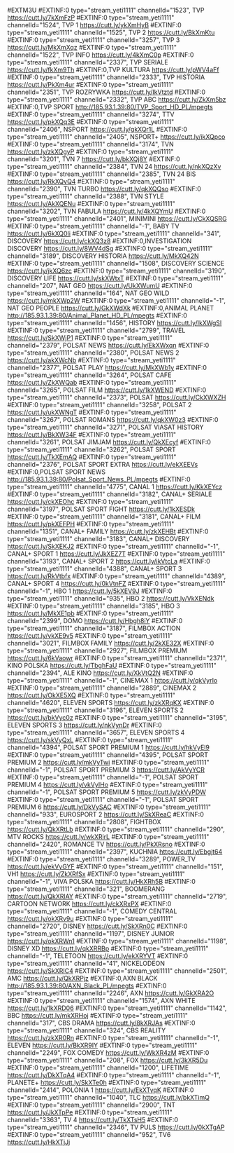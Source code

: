 #EXTM3U
#EXTINF:0 type="stream_yeti1111" channelId="1523", TVP
https://cutt.ly/7kXmFzP
#EXTINF:0 type="stream_yeti1111" channelId="1524", TVP 1
https://cutt.ly/ykXmHyB
#EXTINF:0 type="stream_yeti1111" channelId="1525", TVP 2
https://cutt.ly/BkXmKtu
#EXTINF:0 type="stream_yeti1111" channelId="3257", TVP 3
https://cutt.ly/MkXmXqz
#EXTINF:0 type="stream_yeti1111" channelId="1522", TVP INFO
https://cutt.ly/4kXmC0p
#EXTINF:0 type="stream_yeti1111" channelId="2337", TVP SERIALE
https://cutt.ly/fkXm9Th
#EXTINF:0,TVP KULTURA
https://cutt.ly/pWV4aFf
#EXTINF:0 type="stream_yeti1111" channelId="2333", TVP HISTORIA
https://cutt.ly/PkXm4ur
#EXTINF:0 type="stream_yeti1111" channelId="2351", TVP ROZRYWKA
https://cutt.ly/IkVtztd
#EXTINF:0 type="stream_yeti1111" channelId="2332", TVP ABC
https://cutt.ly/ZkXm5bz
#EXTINF:0,TVP SPORT 
http://185.93.1.39:80/TVP_Sport_HD_PL/mpegts
#EXTINF:0 type="stream_yeti1111" channelId="3274", TTV
https://cutt.ly/pkXQq3E
#EXTINF:0 type="stream_yeti1111" channelId="2406", NSPORT
https://cutt.ly/gkXQr1L
#EXTINF:0 type="stream_yeti1111" channelId="2405", NSPORT+
https://cutt.ly/ikXQpco
#EXTINF:0 type="stream_yeti1111" channelId="3174", TVN
https://cutt.ly/zkXQgyP
#EXTINF:0 type="stream_yeti1111" channelId="3201", TVN 7
https://cutt.ly/bkXQj8Y
#EXTINF:0 type="stream_yeti1111" channelId="2384", TVN 24
https://cutt.ly/nkXQzXv
#EXTINF:0 type="stream_yeti1111" channelId="2385", TVN 24 BIS
https://cutt.ly/RkXQvQ4
#EXTINF:0 type="stream_yeti1111" channelId="2390", TVN TURBO
https://cutt.ly/qkXQQso
#EXTINF:0 type="stream_yeti1111" channelId="2388", TVN STYLE
https://cutt.ly/AkXQENu
#EXTINF:0 type="stream_yeti1111" channelId="3202", TVN FABULA
https://cutt.ly/4kXQYmU
#EXTINF:0 type="stream_yeti1111" channelId="2401", MINIMINI
https://cutt.ly/CkXQSRG
#EXTINF:0 type="stream_yeti1111" channelId="-1", BABY TV 
https://cutt.ly/6kXQ0Ii
#EXTINF:0 type="stream_yeti1111" channelId="341", DISCOVERY
https://cutt.ly/ckXQ3z8
#EXTINF:0,INVESTIGATION DISCOVERY
https://cutt.ly/8WV4dSg
#EXTINF:0 type="stream_yeti1111" channelId="3189", DISCOVERY HISTORIA
https://cutt.ly/MkXQ42N
#EXTINF:0 type="stream_yeti1111" channelId="1508", DISCOVERY SCIENCE
https://cutt.ly/jkXQ6zc
#EXTINF:0 type="stream_yeti1111" channelId="3190", DISCOVERY LIFE
https://cutt.ly/skXWtxT
#EXTINF:0 type="stream_yeti1111" channelId="207", NAT GEO
https://cutt.ly/UkXWumU
#EXTINF:0 type="stream_yeti1111" channelId="164", NAT GEO WILD
https://cutt.ly/mkXWp2W
#EXTINF:0 type="stream_yeti1111" channelId="-1", NAT GEO PEOPLE
https://cutt.ly/GkXWdXk
#EXTINF:0,ANIMAL PLANET 
http://185.93.1.39:80/Animal_Planet_HD_PL/mpegts
#EXTINF:0 type="stream_yeti1111" channelId="1456", HISTORY
https://cutt.ly/IkXWgSI
#EXTINF:0 type="stream_yeti1111" channelId="2799", TRAVEL
https://cutt.ly/SkXWjP1
#EXTINF:0 type="stream_yeti1111" channelId="2379", POLSAT NEWS
https://cutt.ly/EkXWxqn
#EXTINF:0 type="stream_yeti1111" channelId="2380", POLSAT NEWS 2
https://cutt.ly/akXWcNb
#EXTINF:0 type="stream_yeti1111" channelId="2377", POLSAT PLAY
https://cutt.ly/MkXWb1y
#EXTINF:0 type="stream_yeti1111" channelId="3264", POLSAT CAFE
https://cutt.ly/ZkXWQab
#EXTINF:0 type="stream_yeti1111" channelId="3265", POLSAT FILM
https://cutt.ly/1kXWEND
#EXTINF:0 type="stream_yeti1111" channelId="2373", POLSAT
https://cutt.ly/CkXWXZH
#EXTINF:0 type="stream_yeti1111" channelId="3258", POLSAT 2
https://cutt.ly/ukXWNgT
#EXTINF:0 type="stream_yeti1111" channelId="3267", POLSAT ROMANS
https://cutt.ly/qkXW0z3
#EXTINF:0 type="stream_yeti1111" channelId="3271", POLSAT VIASAT HISTORY
https://cutt.ly/BkXW34F
#EXTINF:0 type="stream_yeti1111" channelId="3261", POLSAT JIMJAM
https://cutt.ly/QkXEcyf
#EXTINF:0 type="stream_yeti1111" channelId="3262", POLSAT SPORT
https://cutt.ly/TkXEmAQ
#EXTINF:0 type="stream_yeti1111" channelId="2376", POLSAT SPORT EXTRA
https://cutt.ly/ekXEEVs
#EXTINF:0,POLSAT SPORT NEWS 
http://185.93.1.39:80/Polsat_Sport_News_PL/mpegts
#EXTINF:0 type="stream_yeti1111" channelId="4775", CANAL 1
https://cutt.ly/KkXEYcz
#EXTINF:0 type="stream_yeti1111" channelId="3182", CANAL+ SERIALE
https://cutt.ly/ckXEOhc
#EXTINF:0 type="stream_yeti1111" channelId="3197", POLSAT SPORT FIGHT
https://cutt.ly/1kXESDk
#EXTINF:0 type="stream_yeti1111" channelId="3181", CANAL+ FILM
https://cutt.ly/pkXEFPH
#EXTINF:0 type="stream_yeti1111" channelId="1351", CANAL+ FAMILY
https://cutt.ly/zkXEHBt
#EXTINF:0 type="stream_yeti1111" channelId="3183", CANAL+ DISCOVERY
https://cutt.ly/SkXEKJ2
#EXTINF:0 type="stream_yeti1111" channelId="-1", CANAL+ SPORT 1
https://cutt.ly/JkXEZ7T
#EXTINF:0 type="stream_yeti1111" channelId="3193", CANAL+ SPORT 2
https://cutt.ly/ikVtcLa
#EXTINF:0 type="stream_yeti1111" channelId="4388", CANAL+ SPORT 3
https://cutt.ly/RkVtbfx
#EXTINF:0 type="stream_yeti1111" channelId="4389", CANAL+ SPORT 4
https://cutt.ly/0kVtnFZ
#EXTINF:0 type="stream_yeti1111" channelId="-1", HBO 1
https://cutt.ly/5kXEV9J
#EXTINF:0 type="stream_yeti1111" channelId="935", HBO 2
https://cutt.ly/VkXENdk
#EXTINF:0 type="stream_yeti1111" channelId="3185", HBO 3
https://cutt.ly/MkXE1pb
#EXTINF:0 type="stream_yeti1111" channelId="2399", DOMO
https://cutt.ly/Hbgh8iY
#EXTINF:0 type="stream_yeti1111" channelId="3187", FILMBOX ACTION
https://cutt.ly/vkXE9v5
#EXTINF:0 type="stream_yeti1111" channelId="3021", FILMBOX FAMILY
https://cutt.ly/2kXE32X
#EXTINF:0 type="stream_yeti1111" channelId="2927", FILMBOX PREMIUM
https://cutt.ly/6kVaowr
#EXTINF:0 type="stream_yeti1111" channelId="2371", KINO POLSKA
https://cutt.ly/TbghFaU
#EXTINF:0 type="stream_yeti1111" channelId="2394", ALE KINO
https://cutt.ly/XkVtQ2N
#EXTINF:0 type="stream_yeti1111" channelId="-1", CINEMAX 1
https://cutt.ly/qkVyrIo
#EXTINF:0 type="stream_yeti1111" channelId="2889", CINEMAX 2
https://cutt.ly/OkXE5XQ
#EXTINF:0 type="stream_yeti1111" channelId="4620", ELEVEN SPORTS
https://cutt.ly/zkXRqKX
#EXTINF:0 type="stream_yeti1111" channelId="3196", ELEVEN SPORTS 2
https://cutt.ly/bkVyc0z
#EXTINF:0 type="stream_yeti1111" channelId="3195", ELEVEN SPORTS 3
https://cutt.ly/nkVynDr
#EXTINF:0 type="stream_yeti1111" channelId="3657", ELEVEN SPORTS 4
https://cutt.ly/skVyQxL
#EXTINF:0 type="stream_yeti1111" channelId="4394", POLSAT SPORT PREMIUM 1
https://cutt.ly/hkVyEl9
#EXTINF:0 type="stream_yeti1111" channelId="4395", POLSAT SPORT PREMIUM 2
https://cutt.ly/mkVyTwi
#EXTINF:0 type="stream_yeti1111" channelId="-1", POLSAT SPORT PREMIUM 3
https://cutt.ly/AkVyYCR
#EXTINF:0 type="stream_yeti1111" channelId="-1", POLSAT SPORT PREMIUM 4
https://cutt.ly/vkVyIHo
#EXTINF:0 type="stream_yeti1111" channelId="-1", POLSAT SPORT PREMIUM 5
https://cutt.ly/zkVyPDW
#EXTINF:0 type="stream_yeti1111" channelId="-1", POLSAT SPORT PREMIUM 6
https://cutt.ly/DkVySAC
#EXTINF:0 type="stream_yeti1111" channelId="933", EUROSPORT 2
https://cutt.ly/SkXReaC
#EXTINF:0 type="stream_yeti1111" channelId="2808", FIGHTBOX
https://cutt.ly/QkXRtLb
#EXTINF:0 type="stream_yeti1111" channelId="290", MTV ROCKS
https://cutt.ly/wkXRirL
#EXTINF:0 type="stream_yeti1111" channelId="2420", ROMANCE TV
https://cutt.ly/PkXRsno
#EXTINF:0 type="stream_yeti1111" channelId="2397", KUCHNIA
https://cutt.ly/Ebgjt64
#EXTINF:0 type="stream_yeti1111" channelId="3289", POWER_TV
https://cutt.ly/ekVyGYF
#EXTINF:0 type="stream_yeti1111" channelId="151", VH1
https://cutt.ly/ZkXRfSx
#EXTINF:0 type="stream_yeti1111" channelId="-1", VIVA POLSKA
https://cutt.ly/HkXRh5B
#EXTINF:0 type="stream_yeti1111" channelId="321", BOOMERANG
https://cutt.ly/QkXRlAY
#EXTINF:0 type="stream_yeti1111" channelId="2719", CARTOON NETWORK
https://cutt.ly/ckXRxPX
#EXTINF:0 type="stream_yeti1111" channelId="-1", COMEDY CENTRAL
https://cutt.ly/okXRv9u
#EXTINF:0 type="stream_yeti1111" channelId="2720", DISNEY
https://cutt.ly/SkXRn0C
#EXTINF:0 type="stream_yeti1111" channelId="1197", DISNEY JUNIOR
https://cutt.ly/okXRWn1
#EXTINF:0 type="stream_yeti1111" channelId="1198", DISNEY XD
https://cutt.ly/qkXRRBp
#EXTINF:0 type="stream_yeti1111" channelId="-1", TELETOON 
https://cutt.ly/ekXRYVT
#EXTINF:0 type="stream_yeti1111" channelId="41", NICKELODEON
https://cutt.ly/SkXRIC4
#EXTINF:0 type="stream_yeti1111" channelId="2501", AMC
https://cutt.ly/QkXRPjz
#EXTINF:0,AXN BLACK 
http://185.93.1.39:80/AXN_Black_PL/mpegts
#EXTINF:0 type="stream_yeti1111" channelId="2246", AXN
https://cutt.ly/GkXRA2O
#EXTINF:0 type="stream_yeti1111" channelId="1574", AXN WHITE
https://cutt.ly/1kXRD06
#EXTINF:0 type="stream_yeti1111" channelId="1142", BBC
https://cutt.ly/mkXRHoj
#EXTINF:0 type="stream_yeti1111" channelId="317", CBS DRAMA
https://cutt.ly/8kXRJAs
#EXTINF:0 type="stream_yeti1111" channelId="324", CBS REALITY
https://cutt.ly/zkXR0Rn
#EXTINF:0 type="stream_yeti1111" channelId="-1", ELEVEN
https://cutt.ly/BkXR9IY
#EXTINF:0 type="stream_yeti1111" channelId="2249", FOX COMEDY
https://cutt.ly/WkXR4zM
#EXTINF:0 type="stream_yeti1111" channelId="208", FOX
https://cutt.ly/3kXR5Du
#EXTINF:0 type="stream_yeti1111" channelId="1200", LIFETIME
https://cutt.ly/DkXTqA4
#EXTINF:0 type="stream_yeti1111" channelId="-1", PLANETE+
https://cutt.ly/SkXTe0h
#EXTINF:0 type="stream_yeti1111" channelId="2414", POLONIA 1
https://cutt.ly/EkXTyqK
#EXTINF:0 type="stream_yeti1111" channelId="1040", TLC
https://cutt.ly/bkXTimQ
#EXTINF:0 type="stream_yeti1111" channelId="2900", TNT
https://cutt.ly/JkXTpPe
#EXTINF:0 type="stream_yeti1111" channelId="3363", TV 4
https://cutt.ly/TkXTsH5
#EXTINF:0 type="stream_yeti1111" channelId="2346", TV PULS
https://cutt.ly/0kXTgAP
#EXTINF:0 type="stream_yeti1111" channelId="952", TV6
https://cutt.ly/HkXTjJj
